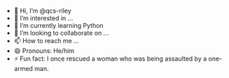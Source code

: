 - 👋 Hi, I’m @qcs-riley
- 👀 I’m interested in ...
- 🌱 I’m currently learning Python
- 💞️ I’m looking to collaborate on ...
- 📫 How to reach me ...
- 😄 Pronouns: He/him
- ⚡ Fun fact: I once rescued a woman who was being assaulted by a one-armed man.

<!---
qcs-riley/qcs-riley is a ✨ special ✨ repository because its `README.md` (this file) appears on your GitHub profile.
You can click the Preview link to take a look at your changes.
--->
